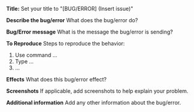 **Title:**
Set your title to "[BUG/ERROR] (Insert issue)"

**Describe the bug/error**
What does the bug/error do?

**Bug/Error message**
What is the message the bug/error is sending?

**To Reproduce**
Steps to reproduce the behavior:
1. Use command ...
2. Type ...
3. ...

**Effects**
What does this bug/error effect?

**Screenshots**
If applicable, add screenshots to help explain your problem.

**Additional information**
Add any other information about the bug/error.
